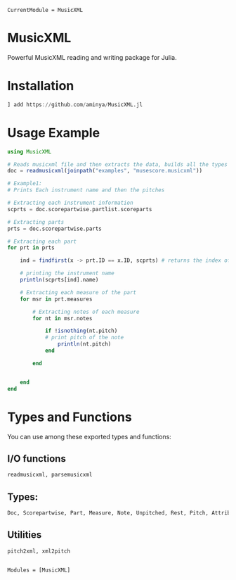 ```@meta
CurrentModule = MusicXML
```

# MusicXML

Powerful MusicXML reading and writing package for Julia.

# Installation
```julia
] add https://github.com/aminya/MusicXML.jl
```

# Usage Example
```julia
using MusicXML

# Reads musicxml file and then extracts the data, builds all the types and stores them in proper format.
doc = readmusicxml(joinpath("examples", "musescore.musicxml"))

# Example1:
# Prints Each instrument name and then the pitches

# Extracting each instrument information
scprts = doc.scorepartwise.partlist.scoreparts

# Extracting parts
prts = doc.scorepartwise.parts

# Extracting each part
for prt in prts

    ind = findfirst(x -> prt.ID == x.ID, scprts) # returns the index of scorepart that matches the ID of part

    # printing the instrument name
    println(scprts[ind].name)

    # Extracting each measure of the part
    for msr in prt.measures

        # Extracting notes of each measure
        for nt in msr.notes

            if !isnothing(nt.pitch)
            # print pitch of the note
                println(nt.pitch)
            end

        end


    end
end

```


# Types and Functions

You can use among these exported types and functions:

## I/O functions
```julia
readmusicxml, parsemusicxml
```

## Types:
```julia
Doc, Scorepartwise, Part, Measure, Note, Unpitched, Rest, Pitch, Attributes, Time, Transpose, Clef, Key, Partlist, Scorepart, Midiinstrument, Mididevice, Scoreinstrument
```

## Utilities
```julia
pitch2xml, xml2pitch
```

```@index
```

```@autodocs
Modules = [MusicXML]
```
